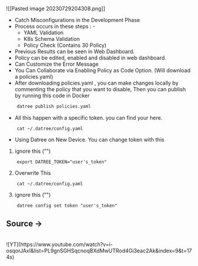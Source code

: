 ![[Pasted image 20230729204308.png]]

- Catch Misconfigurations in the Development Phase
- Process occurs in these steps : -
	- YAML Validation
	- K8s Schema Validation
	- Policy Check (Contains 30 Policy)
- Previous Results can be seen in Web Dashboard.
- Policy can be edited, enabled and disabled in web dashboard.
- Can Customize the Error Message
- You Can Collaborate via Enabling Policy as Code Option. (Will download a policies.yaml)
- After downloading policies.yaml , you can make changes locally by commenting the policy that you want to disable, Then you can publish by running this code in Docker

```bash
	datree publish policies.yaml
```

- All this happen with a specific token. you can find your here.
```
	cat ~/.datree/config.yaml
```
- Using Datree on New Device. You can change token with this

1.  ignore this ("")
```
	export DATREE_TOKEN="user's_token"
```
2.  Overwrite This
```
	cat ~/.datree/config.yaml
```
3.  ignore this ("")
```
	datree config set token "user's_token"
```















## Source -> 
<br>
![YT](https://www.youtube.com/watch?v=i-osqorJAxI&list=PL9gnSGHSqcnoqBXdMwUTRod4Gi3eac2Ak&index=9&t=174s)

